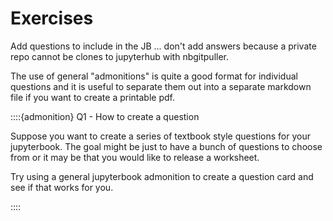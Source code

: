 # Exercises

Add questions to include in the JB ... don't add answers because a private repo
cannot be clones to jupyterhub with nbgitpuller. 

The use of general "admonitions" is quite a good format for individual questions and it is useful to separate them out into a separate markdown file if you want to create a printable pdf.

::::{admonition} Q1 - How to create a question

Suppose you want to create a series of textbook style questions for your jupyterbook. 
The goal might be just to have a bunch of questions to choose from or it may be that you would 
like to release a worksheet.

Try using a general jupyterbook admonition to create a question card and see if that works for you.

::::